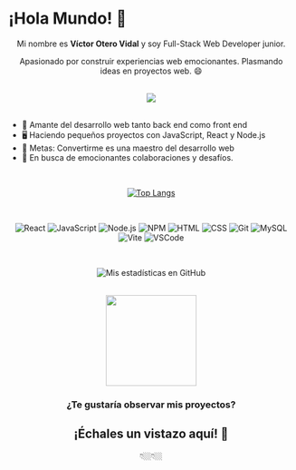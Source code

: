 # ¡Hola Mundo! 👋

<div align="right">

</div>

<div align="center">

  Mi nombre es <b>Víctor Otero Vidal</b> y soy Full-Stack Web Developer junior.

  Apasionado por construir experiencias web emocionantes. Plasmando ideas en proyectos web. 😄

<br/>
<a href="https://www.linkedin.com/in/victoroterovidal/">
  <img
    src="https://img.shields.io/badge/-Víctor_Otero_Vidal-orange?style=-square&logo=Linkedin&logoColor=white&color=A0522D&link=https://www.linkedin.com/in/victor-otero-vidal/"/>
</a>

 
</div>
<br/>

* 🎨 Amante del desarrollo web tanto back end como front end
* 🖥️ Haciendo pequeños proyectos con JavaScript, React y Node.js
* 📑 Metas: Convertirme es una maestro del desarrollo web 
* 👥 En busca de emocionantes colaboraciones y desafíos.

<br />

<div align="center">

[![Top Langs](https://github-readme-stats.vercel.app/api/top-langs/?username=Victorotr&custom_title=Lenguajes%20más%20usados&layout=compact&bg_color=22272E&text_color=ffffff&hide_border=true&title_color=FDBCB4)](https://github.com/FlorPManzano/github-readme-stats)

</div>

<br />

<div align="center">

  ![React](https://img.shields.io/badge/React-61DAFB.svg?style=for-the-badge&logo=React&logoColor=22272E)
  ![JavaScript](https://img.shields.io/badge/JavaScript-F7DF1E.svg?style=for-the-badge&logo=JavaScript&logoColor=22272E)
  ![Node.js](https://img.shields.io/badge/Node.js-339933.svg?style=for-the-badge&logo=nodedotjs&logoColor=white)
  ![NPM](https://img.shields.io/badge/NPM-%23CB3837.svg?style=for-the-badge&logo=npm&logoColor=white)
  ![HTML](https://img.shields.io/badge/HTML5-E34F26?style=for-the-badge&logo=html5&logoColor=white)
  ![CSS](https://img.shields.io/badge/CSS3-1572B6?style=for-the-badge&logo=css3&logoColor=white)
  ![Git](https://img.shields.io/badge/GIT-E44C30?style=for-the-badge&logo=git&logoColor=white)
  ![MySQL](https://img.shields.io/badge/MySQL-005C84?style=for-the-badge&logo=mysql&logoColor=white)
  ![Vite](https://img.shields.io/badge/Vite-646CFF.svg?style=for-the-badge&logo=Vite&logoColor=white)
  ![VSCode](https://img.shields.io/badge/Visual%20Studio%20Code-007ACC.svg?style=for-the-badge&logo=Visual-Studio-Code&logoColor=white)

</div>

<br />

<div align="center">
  
  ![Mis estadísticas en GitHub](https://github-readme-stats.vercel.app/api?username=Victorotr&count_private=true&include_all_commits&custom_title=Mis%20Estadísticas%20en%20GitHub&show_icons=true&bg_color=22272E&text_color=ffffff&hide_border=true&title_color=FDBCB4&icon_color=EB636B)
  
</div>

<br />
<div align="center">
  
 <img src="https://streak-stats.demolab.com?user=Victorotr&count_private=true&theme=tokyonight-duo&hide_border=true&locale=es&background=22272EE7&ring=EB636B&fire=FDBCB4&currStreakNum=ffffff&sideNums=ffffff&sideLabels=FDBCB4&dates=ffffff&currStreakLabel=EB636B" height="160"/>
  
</div>

<h3 align="center">
¿Te gustaría observar mis proyectos?
</h3>
<h2 align="center">
¡Échales un vistazo aquí! 👀
</h2>

<div align="center">👇🏼👇🏼</div>
